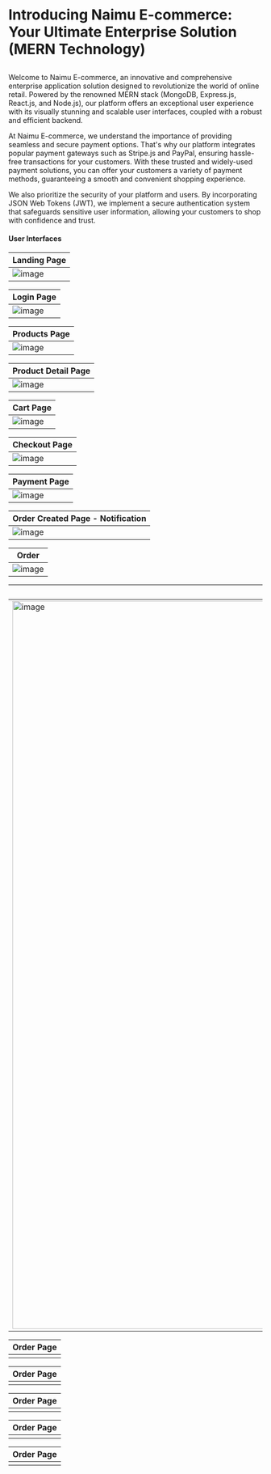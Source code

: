 # Introducing Naimu E-commerce: Your Ultimate Enterprise Solution (MERN Technology)

##
Welcome to Naimu E-commerce, an innovative and comprehensive enterprise application solution designed to revolutionize the world of online retail. Powered by the renowned MERN stack (MongoDB, Express.js, React.js, and Node.js), our platform offers an exceptional user experience with its visually stunning and scalable user interfaces, coupled with a robust and efficient backend.

At Naimu E-commerce, we understand the importance of providing seamless and secure payment options. That's why our platform integrates popular payment gateways such as Stripe.js and PayPal, ensuring hassle-free transactions for your customers. With these trusted and widely-used payment solutions, you can offer your customers a variety of payment methods, guaranteeing a smooth and convenient shopping experience.

We also prioritize the security of your platform and users. By incorporating JSON Web Tokens (JWT), we implement a secure authentication system that safeguards sensitive user information, allowing your customers to shop with confidence and trust.    

#### User Interfaces
|   Landing Page  |
|   -----  |
| ![image](https://github.com/Tjandra-Putra/naimu-app/assets/57522674/9cb5435c-3de1-4f6e-ad68-01c1b11c4259) |

|   Login Page  |
|   -----  |
| ![image](https://github.com/Tjandra-Putra/naimu-app/assets/57522674/7b525a86-b6fd-465f-bd01-a79783fca0c0)|

|   Products Page  |
|   -----  |
| ![image](https://github.com/Tjandra-Putra/naimu-app/assets/57522674/3aa0bf61-7409-4e3c-98f9-b454533136bf)|

|   Product Detail Page  |
|   -----  |
| ![image](https://github.com/Tjandra-Putra/naimu-app/assets/57522674/0e4174c6-c00a-4753-9c52-643de7e10f0c)|

|   Cart Page  |
|   -----  |
| ![image](https://github.com/Tjandra-Putra/naimu-app/assets/57522674/677a5943-6a0a-4450-9ae1-951597956d72)|

|   Checkout Page  |
|   -----  |
| ![image](https://github.com/Tjandra-Putra/naimu-app/assets/57522674/f520ba56-c89b-458a-a970-dd91579ae29d) |

|   Payment Page  |
|   -----  |
| ![image](https://github.com/Tjandra-Putra/naimu-app/assets/57522674/f226c63a-f4e7-494f-b7de-cacaa1e30504) |

|   Order Created Page - Notification  |
|   -----  |
| ![image](https://github.com/Tjandra-Putra/naimu-app/assets/57522674/30357a48-068b-497b-ae16-4745d32cb67b) |

|   Order  |
|   -----  |
| ![image](https://github.com/Tjandra-Putra/naimu-app/assets/57522674/9e7cc90f-66ec-439e-b8ec-43a554b00fc8) |

|   Review Page  |
|   -----  |
| <img width="1440" alt="image" src="https://github.com/Tjandra-Putra/naimu-app/assets/57522674/a9f1e485-fcb7-4311-9b31-2156c1f57620"> 

|   Order Page  |
|   -----  |
|  |

|   Order Page  |
|   -----  |
|  |

|   Order Page  |
|   -----  |
|  |

|   Order Page  |
|   -----  |
|  |

|   Order Page  |
|   -----  |
|  |
